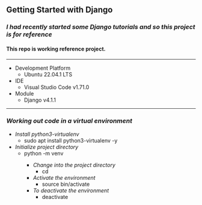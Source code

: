 ## Getting Started with Django

### _I had recently started some Django tutorials and so this project is for reference_

#### This repo is working reference project.

---

- Development Platform
  - Ubuntu 22.04.1 LTS
- IDE
  - Visual Studio Code v1.71.0
- Module
  - Django v4.1.1

---

### _Working out code in a virtual environment_

- _Install python3-virtualenv_
  - sudo apt install python3-virtualenv -y
- _Initialize project directory_
  - python -m venv <project-name>
    - _Change into the project directory_
      - cd <project-name>
    - _Activate the environment_
      - source bin/activate
    - _To deactivate the environment_
      - deactivate
